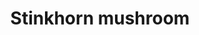 ---
layout: item
title: Stinkhorn mushroom
item-id: 20910
datatable: true
id: 20910
name: "Stinkhorn mushroom"
members: true
lowalch: 0
highalch: 1
examine: "Whatever potion I make out of this, let's hope it tastes better than this smells."
monsters:
  - id: 7541
    name: "Tekton"
    members: true
    combat_level: 0
    wiki_url: "https://oldschool.runescape.wiki/w/Tekton#Normal"
    drops:
      - quantity: "5"
        rarity: 1
        drop_requirements: null
  - id: 7543
    name: "Tekton (enraged)"
    members: true
    combat_level: 0
    wiki_url: "https://oldschool.runescape.wiki/w/Tekton#Enraged"
    drops:
      - quantity: "5"
        rarity: 1
        drop_requirements: null
  - id: 7548
    name: "Scavenger beast"
    members: true
    combat_level: 0
    wiki_url: "https://oldschool.runescape.wiki/w/Scavenger_beast#Normal"
    drops:
      - quantity: "6-16"
        rarity: 0.1111111111111111
        drop_requirements: null
---